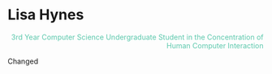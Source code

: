 <h1 style="color:#F18D9E, font-family:"marigold", text-align:right;">Lisa Hynes</h1>
<p style="color:#5BC8AC; text-align:right;">3rd Year Computer Science Undergraduate Student in the Concentration of Human Computer Interaction</p>
Changed







